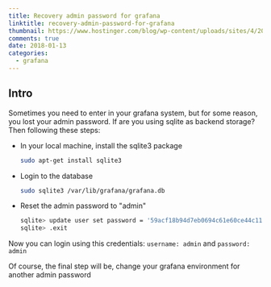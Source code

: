 ```yaml
---
title: Recovery admin password for grafana
linktitle: recovery-admin-password-for-grafana
thumbnail: https://www.hostinger.com/blog/wp-content/uploads/sites/4/2017/11/grafana-logo.jpg
comments: true
date: 2018-01-13
categories:
  - grafana
---
```


## Intro 

Sometimes you need to enter in your grafana system, but for some reason, you lost your admin password. If are you using sqlite as backend storage? Then following these steps:

* In your local machine, install the sqlite3 package

	```sh
	sudo apt-get install sqlite3
	```
 
* Login to the database

	```sh
	sudo sqlite3 /var/lib/grafana/grafana.db
	```
 
* Reset the admin password to "admin"

	```sh
	sqlite> update user set password = '59acf18b94d7eb0694c61e60ce44c110c7a683ac6a8f09580d626f90f4a242000746579358d77dd9e570e83fa24faa88a8a6', salt = 'F3FAxVm33R' where login = 'admin';
	sqlite> .exit
	```  

Now you can login using this credentials: `username: admin` and `password: admin`
 

Of course, the final step will be, change your grafana environment for another admin password
